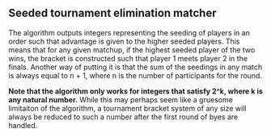 ## Seeded tournament elimination matcher
The algorithm outputs integers representing the seeding of players in an order
such that advantage is given to the higher seeded players. This means that
for any given matchup, if the highest seeded player of the two wins, the 
bracket is  constructed such that player 1 meets player 2 in the finals.
Another way of putting it is that the sum of the seedings in any match
is always equal to n + 1, where n is the number of participants for the round. 

__Note that the algorithm only works for integers that satisfy 2^k, where k is
any natural number.__ While this may perhaps seem like a gruesome limitaiton of
the algorithm, a tournament bracket system of any size will always be reduced
to such a number after the first round of byes are handled.
   
